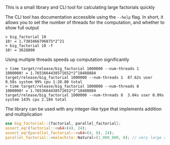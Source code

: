 This is a small library and CLI tool for calculating large factorials quickly

The CLI tool has documentation accessible using the `--help` flag. 
In short, it allows you to set the number of threads for the computation, and whether to show full output
```shell
> big_factorial 10
10! = 1.7303466796875*2^21
> big_factorial 10 -f
10! = 3628800
```

Using multiple threads speeds up computation significantly
```shell
> time target/release/big_factorial 1000000 --num-threads 1
1000000! = 1.7653664438571652*2^18488884
target/release/big_factorial 1000000 --num-threads 1  87.62s user 0.58s system 99% cpu 1:28.80 total
> time target/release/big_factorial 1000000 --num-threads 8
1000000! = 1.7653664438571652*2^18488884
target/release/big_factorial 1000000 --num-threads 8  3.04s user 0.09s system 143% cpu 2.184 total
```


The library can be used with any integer-like type that implements addition and multiplication
```rust
use big_factorial::{factorial, parallel_factorial};
assert_eq!(factorial::<u64>(4), 24);
assert_eq!(parallel_factorial::<u64>(4, 8), 24);
parallel_factorial::<malachite::Natural>(1_000_000, 8); // very large result
```
